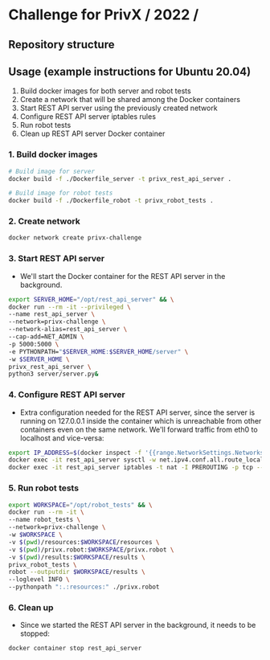 # Challenge for PrivX / 2022 /

## **Repository structure**



## **Usage (example instructions for Ubuntu 20.04)**

1. Build docker images for both server and robot tests
2. Create a network that will be shared among the Docker containers
3. Start REST API server using the previously created network
4. Configure REST API server iptables rules
5. Run robot tests
6. Clean up REST API server Docker container

### **1. Build docker images**

```bash
# Build image for server
docker build -f ./Dockerfile_server -t privx_rest_api_server .

# Build image for robot tests
docker build -f ./Dockerfile_robot -t privx_robot_tests .
```

### **2. Create network**

```bash
docker network create privx-challenge
```

### **3. Start REST API server**

- We'll start the Docker container for the REST API server in the background.

```bash
export SERVER_HOME="/opt/rest_api_server" && \
docker run --rm -it --privileged \
--name rest_api_server \
--network=privx-challenge \
--network-alias=rest_api_server \
--cap-add=NET_ADMIN \
-p 5000:5000 \
-e PYTHONPATH="$SERVER_HOME:$SERVER_HOME/server" \
-w $SERVER_HOME \
privx_rest_api_server \
python3 server/server.py&
```

### **4. Configure REST API server**

- Extra configuration needed for the REST API server, since the server is
  running on 127.0.0.1 inside the container which is unreachable from other
  containers even on the same network. 
  We'll forward traffic from eth0 to localhost and vice-versa:

```bash
export IP_ADDRESS=$(docker inspect -f '{{range.NetworkSettings.Networks}}{{.IPAddress}}{{end}}' rest_api_server) && \
docker exec -it rest_api_server sysctl -w net.ipv4.conf.all.route_localnet=1 && \
docker exec -it rest_api_server iptables -t nat -I PREROUTING -p tcp --dport 5000 -d $IP_ADDRESS/24 -j DNAT --to-destination 127.0.0.1:5000
```

### **5. Run robot tests**

```bash
export WORKSPACE="/opt/robot_tests" && \
docker run --rm -it \
--name robot_tests \
--network=privx-challenge \
-w $WORKSPACE \
-v $(pwd)/resources:$WORKSPACE/resources \
-v $(pwd)/privx.robot:$WORKSPACE/privx.robot \
-v $(pwd)/results:$WORKSPACE/results \
privx_robot_tests \
robot --outputdir $WORKSPACE/results \
--loglevel INFO \
--pythonpath ":.:resources:" ./privx.robot
```

### **6. Clean up**

- Since we started the REST API server in the background, it needs to be stopped:

```bash
docker container stop rest_api_server
```
